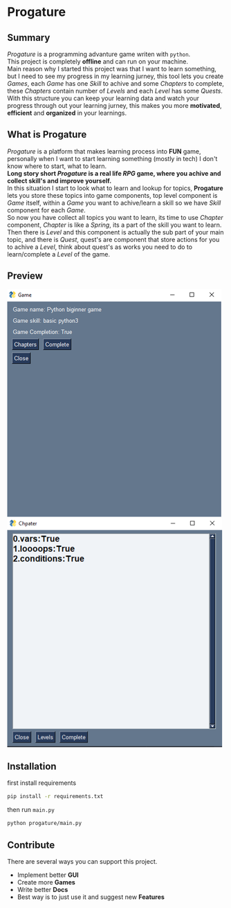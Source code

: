 # Progature

## Summary
*Progature* is a programming advanture game writen with ``python``. <br>
This project is completely **offline** and can run on your machine. <br>
Main reason why I started this project was that I want to learn something, but I need to see my progress in my learning jurney, this tool lets you create *Games*, each *Game* has one *Skill* to achive and some *Chapters* to complete, these *Chapters* contain number of *Levels* and each *Level* has some *Quests*. <br>
With this structure you can keep your learning data and watch your progress through out your learning jurney, this makes you more **motivated**, **efficient** and **organized** in your learnings.

## What is **Progature**
*Progature* is a platform that makes learning process into **FUN** game, personally when I want to start learning something (mostly in tech) I don't know where to start, what to learn. <br>
**Long story short *Progature* is a real life *RPG* game, where you achive and collect skill's and improve yourself.**
<br>
In this situation I start to look what to learn and lookup for topics, **Progature** lets you store these topics into game components, top level component is *Game* itself, within a *Game* you want to achive/learn a skill so we have *Skill* component for each *Game*. <br>
So now you have collect all topics you want to learn, its time to use *Chapter* component, *Chapter* is like a *Spring*, its a part of the skill you want to learn. Then there is *Level* and this component is actually the sub part of your main topic, and there is *Quest*, quest's are component that store actions for you to achive a *Level*, think about quest's as works you need to do to learn/complete a *Level* of the game.

## Preview
![Progature Game Page](images/main_page.png)
![Progature Chapter Page](images/chapter_page.png)


## Installation

first install requirements

```bash
pip install -r requirements.txt
```

then run ``main.py``
```bash
python progature/main.py
```

## Contribute
There are several ways you can support this project. <br>

* Implement better **GUI**
* Create more **Games**
* Write better **Docs**
* Best way is to just use it and suggest new **Features**